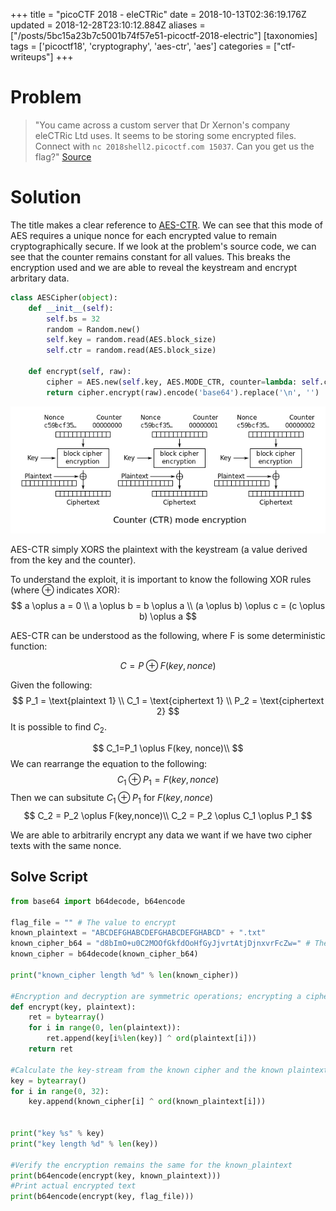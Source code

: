 +++
title = "picoCTF 2018 - eleCTRic"
date = 2018-10-13T02:36:19.176Z
updated = 2018-12-28T23:10:12.884Z
aliases = ["/posts/5bc15a23b7c5001b74f57e51-picoctf-2018-electric"]
[taxonomies]
tags = ['picoctf18', 'cryptography', 'aes-ctr', 'aes']
categories = ["ctf-writeups"]
+++

# Problem
> "You came across a custom server that Dr Xernon's company eleCTRic Ltd uses. It seems to be storing some encrypted files. Connect with `nc 2018shell2.picoctf.com 15037`. Can you get us the flag?" [Source](https://2018shell2.picoctf.com/static/61d78e61c2bd099775499bba7edc1d62/eleCTRic.py)

# Solution

The title makes a clear reference to [AES-CTR](https://en.wikipedia.org/wiki/Block_cipher_mode_of_operation#Counter_(CTR)). 
We can see that this mode of AES requires a unique nonce for each encrypted value to remain cryptographically secure. 
If we look at the problem's source code, we can see that the counter remains constant for all values. 
This breaks the encryption used and we are able to reveal the keystream and encrypt arbritary data.

```Python
class AESCipher(object):
    def __init__(self):
        self.bs = 32
        random = Random.new()
        self.key = random.read(AES.block_size)
        self.ctr = random.read(AES.block_size)

    def encrypt(self, raw):
        cipher = AES.new(self.key, AES.MODE_CTR, counter=lambda: self.ctr)
        return cipher.encrypt(raw).encode('base64').replace('\n', '')
```

<!-- more -->

![](5bc12eb5b7c5001b74f57e49.png)

AES-CTR simply XORS the plaintext with the keystream (a value derived from the key and the counter).

To understand the exploit, it is important to know the following XOR rules (where ⊕ indicates XOR):
$$
a \oplus a = 0 \\
a \oplus b = b \oplus a \\
(a \oplus b) \oplus c = (c \oplus b) \oplus a
$$

AES-CTR can be understood as the following, where F is some deterministic function:

$$
C = P \oplus F(key, nonce)
$$ 

Given the following:
$$
P_1 = \text{plaintext 1} \\
C_1 = \text{ciphertext 1} \\
P_2 = \text{ciphertext 2}
$$
It is possible to find $C_2$.

$$
C_1=P_1 \oplus F(key, nonce)\\
$$
We can rearrange the equation to the following:
$$
C_1 \oplus P_1 = F(key, nonce)
$$
Then we can subsitute $C_1 \oplus P_1$ for $F(key, nonce)$
$$
C_2 = P_2 \oplus F(key,nonce)\\
C_2 = P_2 \oplus C_1 \oplus P_1
$$

We are able to arbitrarily encrypt any data we want if we have two cipher texts with the same nonce.

## Solve Script
```python
from base64 import b64decode, b64encode

flag_file = "" # The value to encrypt
known_plaintext = "ABCDEFGHABCDEFGHABCDEFGHABCD" + ".txt"
known_cipher_b64 = "d8bImO+u0C2MOOfGkfdOoHfGyJjvrtAtjDjnxvrFcZw=" # The encrypted version of known_plaintext
known_cipher = b64decode(known_cipher_b64)

print("known_cipher length %d" % len(known_cipher))

#Encryption and decryption are symmetric operations; encrypting a ciphertext will reveal its value
def encrypt(key, plaintext):
    ret = bytearray()
    for i in range(0, len(plaintext)):
        ret.append(key[i%len(key)] ^ ord(plaintext[i]))
    return ret

#Calculate the key-stream from the known cipher and the known plaintext
key = bytearray()
for i in range(0, 32):
    key.append(known_cipher[i] ^ ord(known_plaintext[i]))


print("key %s" % key)
print("key length %d" % len(key))

#Verify the encryption remains the same for the known_plaintext
print(b64encode(encrypt(key, known_plaintext)))
#Print actual encrypted text
print(b64encode(encrypt(key, flag_file)))
```

